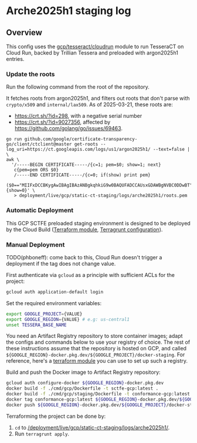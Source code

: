 # Arche2025h1 staging log

## Overview

This config uses the [gcp/tesseract/cloudrun](/deployment/modules/gcp/tesseract/cloudrun) module to
run TesseraCT on Cloud Run, backed by Trillian Tessera and preloaded with argon2025h1 entries.

### Update the roots
Run the following command from the root of the repository.

It fetches roots from argon2025h1, and filters out roots that don't parse with `crypto/x509` and `internal/lax509`.
As of 2025-03-21, these roots are:
- https://crt.sh/?id=298, with a negative serial number
- https://crt.sh/?id=9027356, affected by https://github.com/golang/go/issues/69463.

```
go run github.com/google/certificate-transparency-go/client/ctclient@master get-roots --log_uri=https://ct.googleapis.com/logs/us1/argon2025h1/ --text=false | \
awk \
  '/-----BEGIN CERTIFICATE-----/{c=1; pem=$0; show=1; next}
   c{pem=pem ORS $0}
   /-----END CERTIFICATE-----/{c=0; if(show) print pem}
   ($0=="MIIFxDCCBKygAwIBAgIBAzANBgkqhkiG9w0BAQUFADCCAUsxGDAWBgNVBC0DDwBT"||$0=="MIIFVjCCBD6gAwIBAgIQ7is969Qh3hSoYqwE893EATANBgkqhkiG9w0BAQUFADCB"){show=0}' \
   > deployment/live/gcp/static-ct-staging/logs/arche2025h1/roots.pem
```


### Automatic Deployment
This GCP SCTFE preloaded staging environment is designed to be deployed by the Cloud Build ([Terraform module](/deployment/modules/gcp/cloudbuild/tesseract/), [Terragrunt configuration](/deployment/live/gcp/static-ct-staging/cloudbuild/arche2025h1/)).

### Manual Deployment
TODO(phboneff): come back to this, Cloud Run doesn't trigger a deployment if the tag does not change value.

First authenticate via `gcloud` as a principle with sufficient ACLs for
the project:

```sh
gcloud auth application-default login
```

Set the required environment variables:

```sh
export GOOGLE_PROJECT={VALUE}
export GOOGLE_REGION={VALUE} # e.g: us-central1
unset TESSERA_BASE_NAME
```

You need an Artifact Registry repository to store container images; adapt the configs and commands below to use your registry of choice. The rest of these instructions assume that the repository is hosted on GCP, and called `${GOOGLE_REGION}-docker.pkg.dev/${GOOGLE_PROJECT}/docker-staging`. For reference, here's a [terraform module](/deployment/modules/gcp/artifactregistry/) you can use to set up such a registry.

Build and push the Docker image to Artifact Registry repository:

```sh
gcloud auth configure-docker ${GOOGLE_REGION}-docker.pkg.dev
docker build -f ./cmd/gcp/Dockerfile -t sctfe-gcp:latest .
docker build -f ./cmd/gcp/staging/Dockerfile -t conformance-gcp:latest .
docker tag conformance-gcp:latest ${GOOGLE_REGION}-docker.pkg.dev/${GOOGLE_PROJECT}/docker-staging/conformance-gcp:latest
docker push ${GOOGLE_REGION}-docker.pkg.dev/${GOOGLE_PROJECT}/docker-staging/conformance-gcp
```

Terraforming the project can be done by:
  1. `cd` to [/deployment/live/gcp/static-ct-staging/logs/arche2025h1/](/deployment/live/gcp/static-ct-staging/logs/arche2025h1/).
  2. Run `terragrunt apply`.
